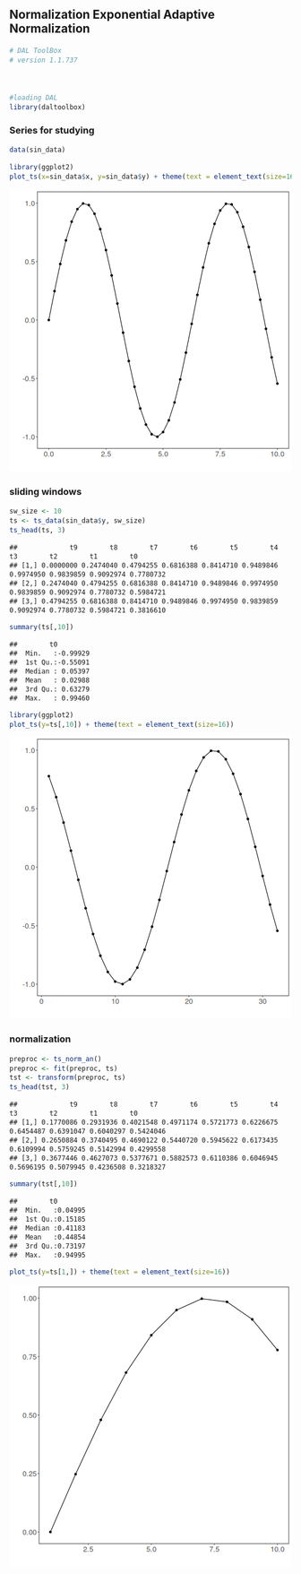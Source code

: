 ## Normalization Exponential Adaptive Normalization


``` r
# DAL ToolBox
# version 1.1.737



#loading DAL
library(daltoolbox) 
```

### Series for studying


``` r
data(sin_data)
```


``` r
library(ggplot2)
plot_ts(x=sin_data$x, y=sin_data$y) + theme(text = element_text(size=16))
```

![plot of chunk unnamed-chunk-3](fig/ts_norm_an/unnamed-chunk-3-1.png)

### sliding windows


``` r
sw_size <- 10
ts <- ts_data(sin_data$y, sw_size)
ts_head(ts, 3)
```

```
##             t9        t8        t7        t6        t5        t4        t3        t2        t1        t0
## [1,] 0.0000000 0.2474040 0.4794255 0.6816388 0.8414710 0.9489846 0.9974950 0.9839859 0.9092974 0.7780732
## [2,] 0.2474040 0.4794255 0.6816388 0.8414710 0.9489846 0.9974950 0.9839859 0.9092974 0.7780732 0.5984721
## [3,] 0.4794255 0.6816388 0.8414710 0.9489846 0.9974950 0.9839859 0.9092974 0.7780732 0.5984721 0.3816610
```

``` r
summary(ts[,10])
```

```
##        t0          
##  Min.   :-0.99929  
##  1st Qu.:-0.55091  
##  Median : 0.05397  
##  Mean   : 0.02988  
##  3rd Qu.: 0.63279  
##  Max.   : 0.99460
```


``` r
library(ggplot2)
plot_ts(y=ts[,10]) + theme(text = element_text(size=16))
```

![plot of chunk unnamed-chunk-5](fig/ts_norm_an/unnamed-chunk-5-1.png)

### normalization


``` r
preproc <- ts_norm_an()
preproc <- fit(preproc, ts)
tst <- transform(preproc, ts)
ts_head(tst, 3)
```

```
##             t9        t8        t7        t6        t5        t4        t3        t2        t1        t0
## [1,] 0.1770086 0.2931936 0.4021548 0.4971174 0.5721773 0.6226675 0.6454487 0.6391047 0.6040297 0.5424046
## [2,] 0.2650884 0.3740495 0.4690122 0.5440720 0.5945622 0.6173435 0.6109994 0.5759245 0.5142994 0.4299558
## [3,] 0.3677446 0.4627073 0.5377671 0.5882573 0.6110386 0.6046945 0.5696195 0.5079945 0.4236508 0.3218327
```

``` r
summary(tst[,10])
```

```
##        t0         
##  Min.   :0.04995  
##  1st Qu.:0.15185  
##  Median :0.41183  
##  Mean   :0.44854  
##  3rd Qu.:0.73197  
##  Max.   :0.94995
```

``` r
plot_ts(y=ts[1,]) + theme(text = element_text(size=16))
```

![plot of chunk unnamed-chunk-6](fig/ts_norm_an/unnamed-chunk-6-1.png)


